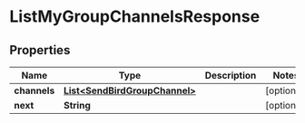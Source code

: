 

# ListMyGroupChannelsResponse


## Properties

Name | Type | Description | Notes
------------ | ------------- | ------------- | -------------
**channels** | [**List&lt;SendBirdGroupChannel&gt;**](SendBirdGroupChannel.md) |  |  [optional]
**next** | **String** |  |  [optional]



